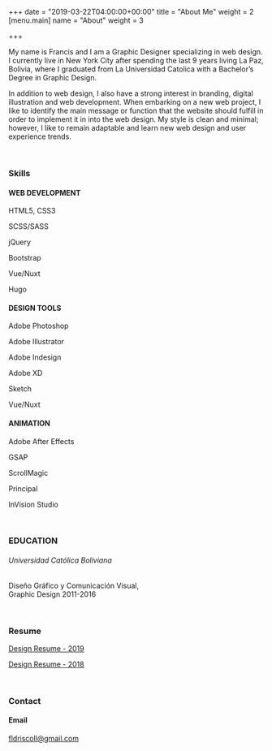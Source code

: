 +++
date = "2019-03-22T04:00:00+00:00"
title = "About Me"
weight = 2
[menu.main]
name = "About"
weight = 3

+++

My name is Francis and I am a Graphic Designer specializing in web design. I currently live in New York City after spending the last 9 years living La Paz, Bolivia, where I graduated from La Universidad Catolica with a Bachelor’s Degree in Graphic Design.

In addition to web design, I also have a strong interest in branding, digital illustration and web development. When embarking on a new web project, I like to identify the main message or function that the website should fulfill in order to implement it in into the web design. My style is clean and minimal; however, I like to remain adaptable and learn new web design and user experience trends.

<br>

<div class="row">
<div class="col">
<h3 class="mb-3">Skills</h3>
<div class="row">
<div class="col-12 col-sm-4">
<h4 class="font-weight-bold mb-3">WEB DEVELOPMENT</h4>
<p>HTML5, CSS3</p>
<p>SCSS/SASS</p>
<p>jQuery</p>
<p>Bootstrap</p>
<p>Vue/Nuxt</p>
<p>Hugo</p>
</div>
<div class="col-12 col-sm-4">
<h4 class="font-weight-bold mb-3">DESIGN TOOLS</h4>
<p>Adobe Photoshop</p>
<p>Adobe Illustrator</p>
<p>Adobe Indesign</p>
<p>Adobe XD</p>
<p>Sketch</p>
<p>Vue/Nuxt</p>
</div>
<div class="col-12 col-sm-4">
<h4 class="font-weight-bold mb-3">ANIMATION</h4>
<p>Adobe After Effects </p>
<p>GSAP</p>
<p>ScrollMagic</p>
<p>Principal</p>
<p>InVision Studio</p>
</div>
</div>
</div>
</div>

<br>

<div class="row">
<div class="col">
<h3 class="mb-3">EDUCATION</h3>
<h6 class="font-weight-bold">Universidad Católica Boliviana</h6>
<p>Diseño Gráfico y Comunicación Visual,<br>Graphic Design 2011-2016</p>
</div>
</div>

<br>

<div class="row">
<div class="col">
<h3 class="mb-3">Resume</h3>
<p><a href="/resume/fld_resume_2019.pdf">Design Resume - 2019</a></p>
<p><a href="/resume/fld_resume_2018.pdf">Design Resume - 2018</a></p>
</div>
</div>

<br>

<div class="row">
<div class="col">
<h3 class="mb-3">Contact</h3>
<div class="row">
<div class="col-12 col-sm-4">
<h4 class="font-weight-bold mb-3">Email</h4>
<p><a href="http://localhost:1313/mailto:fldriscoll@gmail.com?Subject=Hello%2C%20is%20it%20me%20you%27re%20looking%20for%3F">fldriscoll@gmail.com</a></p>
</div>
</div>

</div>
</div>

<br>
